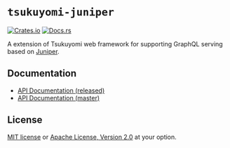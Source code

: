 # `tsukuyomi-juniper`

[![Crates.io](https://img.shields.io/crates/v/tsukuyomi-juniper.svg)](https://crates.io/crates/tsukuyomi-juniper)
[![Docs.rs](https://docs.rs/tsukuyomi-juniper/badge.svg)](https://docs.rs/tsukuyomi-juniper)

A extension of Tsukuyomi web framework for supporting GraphQL serving based on [Juniper][juniper].

[juniper]: https://github.com/graphql-rust/juniper

## Documentation

* [API Documentation (released)](https://docs.rs/tsukuyomi-juniper/0.1.0/tsukuyomi_juniper)
* [API Documentation (master)](https://ubnt-intrepid.github.io/tsukuyomi/tsukuyomi_juniper/index.html)

## License
[MIT license](LICENSE-MIT) or [Apache License, Version 2.0](LICENSE-APACHE) at your option.

